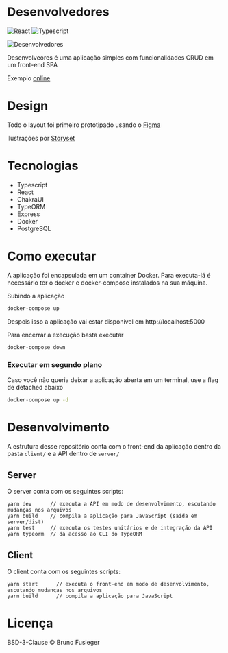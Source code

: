 # Desenvolvedores
![React](https://img.shields.io/badge/React-20232A?style=for-the-badge&logo=react&logoColor=61DAFB)
![Typescript](https://img.shields.io/badge/TypeScript-007ACC?style=for-the-badge&logo=typescript&logoColor=white)



![Desenvolvedores](https://user-images.githubusercontent.com/38868063/125140593-408e4700-e0e9-11eb-9e78-f555eb33c792.png)

Desenvolveores é uma aplicação simples com funcionalidades CRUD em um front-end SPA

Exemplo [online](https://bfsgr.com.br/desenvolvedores/)

# Design
Todo o layout foi primeiro prototipado usando o [Figma](https://www.figma.com/file/ULZv1VrjtoWdYfU6CMoE8k/Desenvolvedores?node-id=0%3A1)

Ilustrações por [Storyset](https://storyset.com/internet)

# Tecnologias
 - Typescript
 - React
 - ChakraUI
 - TypeORM
 - Express
 - Docker
 - PostgreSQL

# Como executar
A aplicação foi encapsulada em um container Docker. Para executa-lá é necessário ter o docker e docker-compose instalados na sua máquina.

Subindo a aplicação
```bash
docker-compose up
```

Despois isso a aplicação vai estar disponível em http://localhost:5000

Para encerrar a execução basta executar

```bash
docker-compose down
```

### Executar em segundo plano
Caso você não queria deixar a aplicação aberta em um terminal, use a flag de detached abaixo

```bash
docker-compose up -d
```

# Desenvolvimento
A estrutura desse repositório conta com o front-end da aplicação dentro da pasta `client/` e a API dentro de `server/`

## Server
O server conta com os seguintes scripts:
```
yarn dev      // executa a API em modo de desenvolvimento, escutando mudanças nos arquivos
yarn build    // compila a aplicação para JavaScript (saída em server/dist)
yarn test     // executa os testes unitários e de integração da API
yarn typeorm  // da acesso ao CLI do TypeORM
```

## Client
O client conta com os seguintes scripts:
```
yarn start      // executa o front-end em modo de desenvolvimento, escutando mudanças nos arquivos
yarn build      // compila a aplicação para JavaScript
```

# Licença

BSD-3-Clause © Bruno Fusieger 
